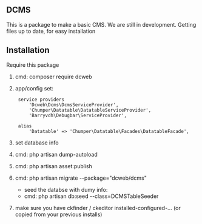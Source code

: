 ## DCMS

This is a package to make a basic CMS.
We are still in development. Getting files up to date, for easy installation


## Installation

Require this package 

1. cmd:  composer require 
          dcweb

2. app/config set:
 

		service providers 
			'Dcweb\Dcms\DcmsServiceProvider',
			'Chumper\Datatable\DatatableServiceProvider',
			'Barryvdh\Debugbar\ServiceProvider',	
		
		alias
			'Datatable' => 'Chumper\Datatable\Facades\DatatableFacade',
		
3. set database info

4. cmd: php artisan dump-autoload

5. cmd: php artisan asset:publish

6. cmd: php artisan migrate --package="dcweb/dcms" 
    - seed the databse with dumy info: 
    - cmd: php artisan db:seed --class=DCMSTableSeeder

7. make sure you have ckfinder / ckeditor installed-configured-... (or copied from your previous installs)

